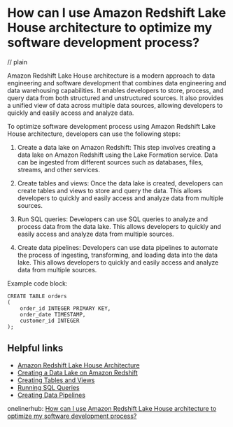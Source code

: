 # How can I use Amazon Redshift Lake House architecture to optimize my software development process?
// plain

Amazon Redshift Lake House architecture is a modern approach to data engineering and software development that combines data engineering and data warehousing capabilities. It enables developers to store, process, and query data from both structured and unstructured sources. It also provides a unified view of data across multiple data sources, allowing developers to quickly and easily access and analyze data.

To optimize software development process using Amazon Redshift Lake House architecture, developers can use the following steps:

1. Create a data lake on Amazon Redshift: This step involves creating a data lake on Amazon Redshift using the Lake Formation service. Data can be ingested from different sources such as databases, files, streams, and other services.

2. Create tables and views: Once the data lake is created, developers can create tables and views to store and query the data. This allows developers to quickly and easily access and analyze data from multiple sources.

3. Run SQL queries: Developers can use SQL queries to analyze and process data from the data lake. This allows developers to quickly and easily access and analyze data from multiple sources.

4. Create data pipelines: Developers can use data pipelines to automate the process of ingesting, transforming, and loading data into the data lake. This allows developers to quickly and easily access and analyze data from multiple sources.

Example code block:
```
CREATE TABLE orders
(
    order_id INTEGER PRIMARY KEY,
    order_date TIMESTAMP,
    customer_id INTEGER
);
```

## Helpful links

- [Amazon Redshift Lake House Architecture](https://aws.amazon.com/redshift/lakehouse/)
- [Creating a Data Lake on Amazon Redshift](https://docs.aws.amazon.com/redshift/latest/dg/c-data-lake.html)
- [Creating Tables and Views](https://docs.aws.amazon.com/redshift/latest/dg/r_CREATE_TABLE_NEW.html)
- [Running SQL Queries](https://docs.aws.amazon.com/redshift/latest/dg/t_Running_queries.html)
- [Creating Data Pipelines](https://docs.aws.amazon.com/redshift/latest/dg/c-data-pipeline.html)

onelinerhub: [How can I use Amazon Redshift Lake House architecture to optimize my software development process?](https://onelinerhub.com/amazon-redshift/how-can-i-use-amazon-redshift-lake-house-architecture-to-optimize-my-software-development-process)